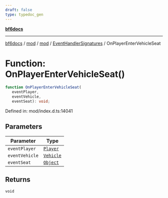 ```yaml
---
draft: false
type: typedoc_gen
---
```


[**bf6docs**](../../../../_index.md)

***

[bf6docs](../../../../_index.md) / [mod](../../../_index.md) / [mod](../../_index.md) / [EventHandlerSignatures](../_index.md) / OnPlayerEnterVehicleSeat

# Function: OnPlayerEnterVehicleSeat()

```ts
function OnPlayerEnterVehicleSeat(
   eventPlayer, 
   eventVehicle, 
   eventSeat): void;
```

Defined in: mod/index.d.ts:14041

## Parameters

| Parameter | Type |
| ------ | ------ |
| `eventPlayer` | [`Player`](../../Player/_index.md) |
| `eventVehicle` | [`Vehicle`](../../Vehicle/_index.md) |
| `eventSeat` | [`Object`](../../Object/_index.md) |

## Returns

`void`
